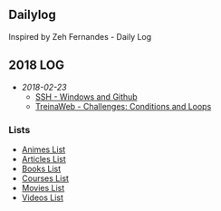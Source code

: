 ## Dailylog

Inspired by Zeh Fernandes - Daily Log

## 2018 LOG

- *2018-02-23*
    - [SSH - Windows and Github](2018/february/windows-and-github.md)
    - [TreinaWeb - Challenges: Conditions and Loops](2018/february/conditions-and-loops.js)

### Lists

- [Animes List](2018/animes.md)
- [Articles List](2018/articles.md)
- [Books List](2018/books.md)
- [Courses List](2018/courses.md)
- [Movies List](2018/movies.md)
- [Videos List](2018/videos.md)
